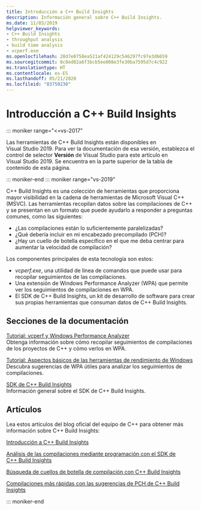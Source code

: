 ```yaml
---
title: Introducción a C++ Build Insights
description: Información general sobre C++ Build Insights.
ms.date: 11/03/2019
helpviewer_keywords:
- C++ Build Insights
- throughput analysis
- build time analysis
- vcperf.exe
ms.openlocfilehash: 28d7e0758ea521af424129c546297fc97e3d6659
ms.sourcegitcommit: 8c8ed02a6f3bcb5ee008e3fe30ba7595d7c4c922
ms.translationtype: HT
ms.contentlocale: es-ES
ms.lasthandoff: 05/21/2020
ms.locfileid: "83759230"
---
```

# <a name="get-started-with-c-build-insights"></a>Introducción a C++ Build Insights

::: moniker range="<=vs-2017"

Las herramientas de C++ Build Insights están disponibles en Visual Studio 2019. Para ver la documentación de esa versión, establezca el control de selector **Versión** de Visual Studio para este artículo en Visual Studio 2019. Se encuentra en la parte superior de la tabla de contenido de esta página.

::: moniker-end
::: moniker range="vs-2019"

C++ Build Insights es una colección de herramientas que proporciona mayor visibilidad en la cadena de herramientas de Microsoft Visual C++ (MSVC). Las herramientas recopilan datos sobre las compilaciones de C++ y se presentan en un formato que puede ayudarlo a responder a preguntas comunes, como las siguientes:

- ¿Las compilaciones están lo suficientemente paralelizadas?
- ¿Qué debería incluir en mi encabezado precompilado (PCH)?
- ¿Hay un cuello de botella específico en el que me deba centrar para aumentar la velocidad de compilación?

Los componentes principales de esta tecnología son estos:

- *vcperf.exe*, una utilidad de línea de comandos que puede usar para recopilar seguimientos de las compilaciones.
- Una extensión de Windows Performance Analyzer (WPA) que permite ver los seguimientos de compilaciones en WPA.
- El SDK de C++ Build Insights, un kit de desarrollo de software para crear sus propias herramientas que consuman datos de C++ Build Insights.

## <a name="documentation-sections"></a>Secciones de la documentación

[Tutorial: vcperf y Windows Performance Analyzer](tutorials/vcperf-and-wpa.md)\
Obtenga información sobre cómo recopilar seguimientos de compilaciones de los proyectos de C++ y cómo verlos en WPA.

[Tutorial: Aspectos básicos de las herramientas de rendimiento de Windows](tutorials/wpa-basics.md)\
Descubra sugerencias de WPA útiles para analizar los seguimientos de compilaciones.

[SDK de C++ Build Insights](reference/sdk/overview.md)\
Información general sobre el SDK de C++ Build Insights.

## <a name="articles"></a>Artículos

Lea estos artículos del blog oficial del equipo de C++ para obtener más información sobre C++ Build Insights:

[Introducción a C++ Build Insights](https://devblogs.microsoft.com/cppblog/introducing-c-build-insights/)

[Análisis de las compilaciones mediante programación con el SDK de C++ Build Insights](https://devblogs.microsoft.com/cppblog/analyze-your-builds-programmatically-with-the-c-build-insights-sdk/)

[Búsqueda de cuellos de botella de compilación con C++ Build Insights](https://devblogs.microsoft.com/cppblog/finding-build-bottlenecks-with-cpp-build-insights/)

[Compilaciones más rápidas con las sugerencias de PCH de C++ Build Insights](https://devblogs.microsoft.com/cppblog/faster-builds-with-pch-suggestions-from-c-build-insights/)

::: moniker-end

